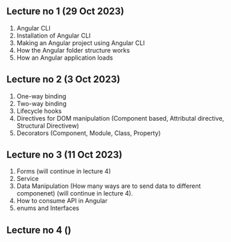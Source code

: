 ## Lecture no 1 (29 Oct 2023)
1. Angular CLI
2. Installation of Angular CLI
3. Making an Angular project using Angular CLI
4. How the Angular folder structure works
5. How an Angular application loads

## Lecture no 2 (3 Oct 2023)
1. One-way binding
2. Two-way binding
3. Lifecycle hooks
4. Directives for DOM manipulation (Component based, Attributal directive, Structural Directivew)
5. Decorators (Component, Module, Class, Property)

## Lecture no 3 (11 Oct 2023)
1. Forms (will continue in lecture 4)
2. Service
3. Data Manipulation (How many ways are to send data to different componenet) (will continue in lecture 4).
4. How to consume API in Angular
5. enums and Interfaces

## Lecture no 4 ()